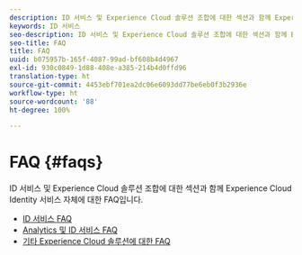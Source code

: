 ```yaml
---
description: ID 서비스 및 Experience Cloud 솔루션 조합에 대한 섹션과 함께 Experience Cloud Identity 서비스 자체에 대한 FAQ입니다.
keywords: ID 서비스
seo-description: ID 서비스 및 Experience Cloud 솔루션 조합에 대한 섹션과 함께 Experience Cloud Identity 서비스 자체에 대한 FAQ입니다.
seo-title: FAQ
title: FAQ
uuid: b075957b-165f-4087-99ad-bf608b4d4967
exl-id: 930c0849-1d88-408e-a385-214b4d0ffd96
translation-type: ht
source-git-commit: 4453ebf701ea2dc06e6093dd77be6eb0f3b2936e
workflow-type: ht
source-wordcount: '88'
ht-degree: 100%

---
```


# FAQ {#faqs}

ID 서비스 및 Experience Cloud 솔루션 조합에 대한 섹션과 함께 Experience Cloud Identity 서비스 자체에 대한 FAQ입니다.

* [ID 서비스 FAQ](faq.md)
* [Analytics 및 ID 서비스 FAQ](analytics-faq.md)
* [기타 Experience Cloud 솔루션에 대한 FAQ](other-faq.md)
